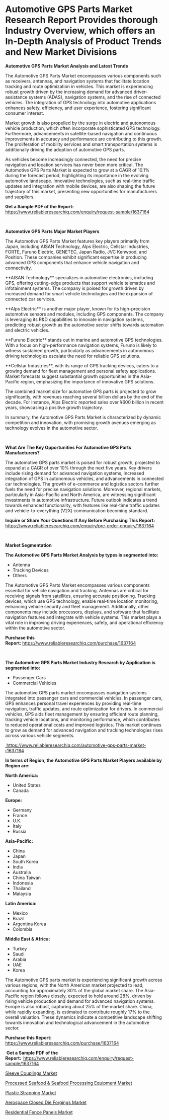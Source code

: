 <p><h1>Automotive GPS Parts Market Research Report Provides thorough Industry Overview, which offers an In-Depth Analysis of Product Trends and New Market Divisions</h1></p><p><strong>Automotive GPS Parts Market Analysis and Latest Trends</strong></p>
<p><p>The Automotive GPS Parts Market encompasses various components such as receivers, antennas, and navigation systems that facilitate location tracking and route optimization in vehicles. This market is experiencing robust growth driven by the increasing demand for advanced driver-assistance systems (ADAS), navigation systems, and the rise of connected vehicles. The integration of GPS technology into automotive applications enhances safety, efficiency, and user experience, fostering significant consumer interest.</p><p>Market growth is also propelled by the surge in electric and autonomous vehicle production, which often incorporate sophisticated GPS technology. Furthermore, advancements in satellite-based navigation and continuous improvements in accuracy and performance are contributing to this growth. The proliferation of mobility services and smart transportation systems is additionally driving the adoption of automotive GPS parts.</p><p>As vehicles become increasingly connected, the need for precise navigation and location services has never been more critical. The Automotive GPS Parts Market is expected to grow at a CAGR of 10.1% during the forecast period, highlighting its importance in the evolving automotive landscape. Innovative technologies, such as real-time traffic updates and integration with mobile devices, are also shaping the future trajectory of this market, presenting new opportunities for manufacturers and suppliers.</p></p>
<p><strong>Get a Sample PDF of the Report:&nbsp;</strong> <a href="https://www.reliableresearchiq.com/enquiry/request-sample/1637164?utm_campaign=1136&utm_medium=2&utm_source=Github&utm_content=ia&utm_term=11102024&utm_id=automotive-gps-parts">https://www.reliableresearchiq.com/enquiry/request-sample/1637164</a></p>
<p>&nbsp;</p>
<p><strong>Automotive GPS Parts Major Market Players</strong></p>
<p><p>The Automotive GPS Parts Market features key players primarily from Japan, including AISAN Technology, Alps Electric, Cellstar Industries, FORTE, Furuno Electric, GENETEC, Japan Radio, JVC Kenwood, and Position. These companies exhibit significant expertise in producing advanced GPS components that enhance vehicle navigation and connectivity.</p><p>**AISAN Technology** specializes in automotive electronics, including GPS, offering cutting-edge products that support vehicle telematics and infotainment systems. The company is poised for growth driven by increased demand for smart vehicle technologies and the expansion of connected car services.</p><p>**Alps Electric** is another major player, known for its high-precision automotive sensors and modules, including GPS components. The company is leveraging its R&D capabilities to innovate in navigation systems, predicting robust growth as the automotive sector shifts towards automation and electric vehicles.</p><p>**Furuno Electric** stands out in marine and automotive GPS technologies. With a focus on high-performance navigation systems, Furuno is likely to witness sustained growth, particularly as advancements in autonomous driving technologies escalate the need for reliable GPS solutions.</p><p>**Cellstar Industries**, with its range of GPS tracking devices, caters to a growing demand for fleet management and personal safety applications. Market forecasts suggest substantial growth opportunities in the Asia-Pacific region, emphasizing the importance of innovative GPS solutions.</p><p>The combined market size for automotive GPS parts is projected to grow significantly, with revenues reaching several billion dollars by the end of the decade. For instance, Alps Electric reported sales over ¥600 billion in recent years, showcasing a positive growth trajectory.</p><p>In summary, the Automotive GPS Parts Market is characterized by dynamic competition and innovation, with promising growth avenues emerging as technology evolves in the automotive sector.</p></p>
<p>&nbsp;</p>
<p><strong>What Are The Key Opportunities For Automotive GPS Parts Manufacturers?</strong></p>
<p><p>The automotive GPS parts market is poised for robust growth, projected to expand at a CAGR of over 10% through the next five years. Key drivers include rising demand for advanced navigation systems, increased integration of GPS in autonomous vehicles, and advancements in connected car technologies. The growth of e-commerce and logistics sectors further fuels the need for precise navigation solutions. Moreover, regional markets, particularly in Asia-Pacific and North America, are witnessing significant investments in automotive infrastructure. Future outlook indicates a trend towards enhanced functionality, with features like real-time traffic updates and vehicle-to-everything (V2X) communication becoming standard.</p></p>
<p><strong>Inquire or Share Your Questions If Any Before Purchasing This Report:</strong> <a href="https://www.reliableresearchiq.com/enquiry/pre-order-enquiry/1637164?utm_campaign=1136&utm_medium=2&utm_source=Github&utm_content=ia&utm_term=11102024&utm_id=automotive-gps-parts">https://www.reliableresearchiq.com/enquiry/pre-order-enquiry/1637164</a></p>
<p>&nbsp;</p>
<p><strong>Market Segmentation</strong></p>
<p><strong>The Automotive GPS Parts Market Analysis by types is segmented into:</strong></p>
<p><ul><li>Antenna</li><li>Tracking Devices</li><li>Others</li></ul></p>
<p><p>The Automotive GPS Parts Market encompasses various components essential for vehicle navigation and tracking. Antennas are critical for receiving signals from satellites, ensuring accurate positioning. Tracking devices, which use GPS technology, enable real-time location monitoring, enhancing vehicle security and fleet management. Additionally, other components may include processors, displays, and software that facilitate navigation features and integrate with vehicle systems. This market plays a vital role in improving driving experiences, safety, and operational efficiency within the automotive sector.</p></p>
<p><strong>Purchase this Report:&nbsp;</strong><a href="https://www.reliableresearchiq.com/purchase/1637164?utm_campaign=1136&utm_medium=2&utm_source=Github&utm_content=ia&utm_term=11102024&utm_id=automotive-gps-parts">https://www.reliableresearchiq.com/purchase/1637164</a></p>
<p>&nbsp;</p>
<p><strong>The Automotive GPS Parts Market Industry Research by Application is segmented into:</strong></p>
<p><ul><li>Passenger Cars</li><li>Commercial Vehicles</li></ul></p>
<p><p>The automotive GPS parts market encompasses navigation systems integrated into passenger cars and commercial vehicles. In passenger cars, GPS enhances personal travel experiences by providing real-time navigation, traffic updates, and route optimization for drivers. In commercial vehicles, GPS aids fleet management by ensuring efficient route planning, tracking vehicle locations, and monitoring performance, which contributes to reduced operational costs and improved logistics. This market continues to grow as demand for advanced navigation and tracking technologies rises across various vehicle segments.</p></p>
<p><a href="https://www.reliableresearchiq.com/automotive-gps-parts-market-r1637164?utm_campaign=1136&utm_medium=2&utm_source=Github&utm_content=ia&utm_term=11102024&utm_id=automotive-gps-parts">&nbsp;https://www.reliableresearchiq.com/automotive-gps-parts-market-r1637164</a></p>
<p><strong>In terms of Region, the Automotive GPS Parts Market Players available by Region are:</strong></p>
<p>
    <p> <strong> North America: </strong>
        <ul>
            <li>United States</li>
            <li>Canada</li>
        </ul>
        </p> 
    <p> <strong> Europe: </strong>
        <ul>
            <li>Germany</li>
            <li>France</li>
            <li>U.K.</li>
            <li>Italy</li>
            <li>Russia</li>
        </ul>
        </p> 
    <p> <strong> Asia-Pacific: </strong>
        <ul>
            <li>China</li>
            <li>Japan</li>
            <li>South Korea</li>
            <li>India</li>
            <li>Australia</li>
            <li>China Taiwan</li>
            <li>Indonesia</li>
            <li>Thailand</li>
            <li>Malaysia</li>
        </ul>
        </p> 
    <p> <strong> Latin America: </strong>
        <ul>
            <li>Mexico</li>
            <li>Brazil</li>
            <li>Argentina Korea</li>
            <li>Colombia</li>
        </ul>
        </p> 
    <p> <strong> Middle East & Africa: </strong>
        <ul>
            <li>Turkey</li>
            <li>Saudi</li>
            <li>Arabia</li>
            <li>UAE</li>
            <li>Korea</li>
        </ul>
    </p>
    </p>
<p><p>The Automotive GPS parts market is experiencing significant growth across various regions, with the North American market projected to lead, accounting for approximately 30% of the global market share. The Asia-Pacific region follows closely, expected to hold around 28%, driven by rising vehicle production and demand for advanced navigation systems. Europe is also robust, capturing about 25% of the market share. China, while rapidly expanding, is estimated to contribute roughly 17% to the overall valuation. These dynamics indicate a competitive landscape shifting towards innovation and technological advancement in the automotive sector.</p></p>
<p><strong>Purchase this Report: </strong><a href="https://www.reliableresearchiq.com/purchase/1637164?utm_campaign=1136&utm_medium=2&utm_source=Github&utm_content=ia&utm_term=11102024&utm_id=automotive-gps-parts">https://www.reliableresearchiq.com/purchase/1637164</a></p>
<p>&nbsp;<strong>Get a Sample PDF of the Report:&nbsp;&nbsp;</strong><a href="https://www.reliableresearchiq.com/enquiry/request-sample/1637164?utm_campaign=1136&utm_medium=2&utm_source=Github&utm_content=ia&utm_term=11102024&utm_id=automotive-gps-parts">https://www.reliableresearchiq.com/enquiry/request-sample/1637164</a></p>
<p><strong></strong></p>
<p><p><a href="https://issuu.com/reportprime-2/docs/sleeve-couplings-market-size-2030.p_201aff1e8ec4ab?utm_campaign=1136&utm_medium=2&utm_source=Github&utm_content=ia&utm_term=11102024&utm_id=automotive-gps-parts">Sleeve Couplings Market</a></p><p><a href="https://issuu.com/reportprime-2/docs/processed-seafood-seafood-processin_1610728d49dc30?utm_campaign=1136&utm_medium=2&utm_source=Github&utm_content=ia&utm_term=11102024&utm_id=automotive-gps-parts">Processed Seafood & Seafood Processing Equipment Market</a></p><p><a href="https://www.linkedin.com/pulse/plastic-strapping-market-share-size-trends-industry-analysis-sthre?utm_campaign=1136&utm_medium=2&utm_source=Github&utm_content=ia&utm_term=11102024&utm_id=automotive-gps-parts">Plastic Strapping Market</a></p><p><a href="https://github.com/GraceTurner587/Market-Research-Report-List-1/blob/main/aerospace-closed-die-forgings-market.md?utm_campaign=1136&utm_medium=2&utm_source=Github&utm_content=ia&utm_term=11102024&utm_id=automotive-gps-parts">Aerospace Closed Die Forgings Market</a></p><p><a href="https://www.linkedin.com/pulse/global-residential-fence-panels-nexus-sector-confluences-regional-k3n7c?utm_campaign=1136&utm_medium=2&utm_source=Github&utm_content=ia&utm_term=11102024&utm_id=automotive-gps-parts">Residential Fence Panels Market</a></p></p>